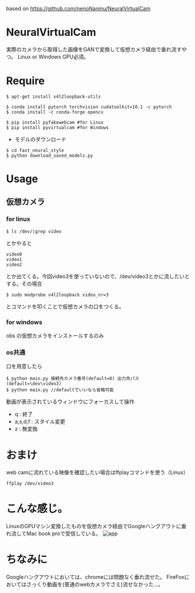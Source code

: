 based on https://github.com/nenoNaninu/NeuralVirtualCam
# NeuralVirtualCam
実際のカメラから取得した画像をGANで変換して仮想カメラ経由で垂れ流すやつ。
Linux or Windows GPU必須。

# Require
```
$ apt-get install v4l2loopback-utils

$ conda install pytorch torchvision cudatoolkit=10.1 -c pytorch
$ conda install -c conda-forge opencv

$ pip install pyfakewebcam #for Linux
$ pip install pyvirtualcam #for Windows
```

- モデルのダウンロード
```
$ cd fast_neural_style 
$ python download_saved_models.py
```
# Usage
## 仮想カメラ

### for linux
```
$ ls /dev/|grep video
```
とかやると
```
video0
video1
video2
```
とか出てくる。今回video3を使っていないので、/dev/video3とかに流したいとする。その場合
```
$ sudo modprobe v4l2loopback video_nr=3
```
とコマンドを叩くことで仮想カメラの口をつくる。

### for windows
obs の仮想カメラをインストールするのみ

### os共通
口を用意したら
```
$ python main.py 接続先カメラ番号(default=0) 出力先パス(default=\dev\video3)
$ python main.py //defaultでいいなら省略可能

```



動画が表示されているウィンドウにフォーカスして操作
- q : 終了
- a,s,d,f : スタイル変更
- z : 無変換

# おまけ
web camに流れている映像を確認したい場合はffplayコマンドを使う（Linux）
```
ffplay /dev/video3
```

# こんな感じ。
LinuxのGPUマシン変換したものを仮想カメラ経由でGoogleハングアウトに垂れ流してMac book proで受信している。
![app](https://github.com/nenoNaninu/NeuralVirtualCam/blob/master/app.gif)

# ちなみに
Googleハングアウトにおいては、chromeには問題なく垂れ流せた。
FireFoxにおいてはさっくり動画を(普通のwebカメラでさえ)流せなかった...。
